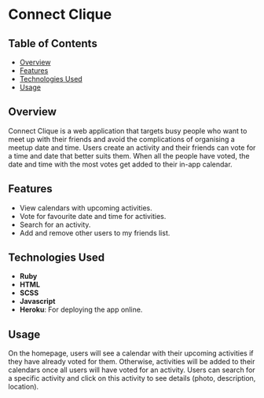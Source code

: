# Connect Clique

## Table of Contents
- [Overview](#overview)
- [Features](#features)
- [Technologies Used](#technologies-used)
- [Usage](#usage)

## Overview 
Connect Clique is a web application that targets busy people who want to meet up with their friends and avoid the complications of organising a meetup date and time. Users create an activity and their friends can vote for a time and date that better suits them. When all the people have voted, the date and time with the most votes get added to their in-app calendar. 

## Features
- View calendars with upcoming activities.
- Vote for favourite date and time for activities.
- Search for an activity.
- Add and remove other users to my friends list.

## Technologies Used
- **Ruby**
- **HTML**
- **SCSS**
- **Javascript**
- **Heroku**: For deploying the app online. 

## Usage
On the homepage, users will see a calendar with their upcoming activities if they have already voted for them. Otherwise, activities will be added to their calendars once all users will have voted for an activity. Users can search for a specific activity and click on this activity to see details (photo, description, location).
